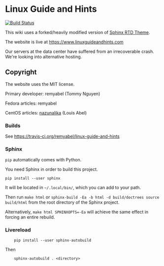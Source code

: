# Linux Guide and Hints

[![Build Status](https://travis-ci.org/remyabel/linux-guide-and-hints.svg?branch=master)](https://travis-ci.org/remyabel/linux-guide-and-hints)

This wiki uses a forked/heavily modified version of [Sphinx RTD Theme](https://github.com/snide/sphinx_rtd_theme).

The website is live at https://www.linuxguideandhints.com

Our servers at the data center have suffered from an irrecoverable crash.
We're looking into alternative hosting.

## Copyright

The website uses the MIT license.

Primary developer: remyabel (Tommy Nguyen)

Fedora articles: remyabel

CentOS articles: [nazunalika](https://github.com/nazunalika) (Louis Abel)

### Builds

See https://travis-ci.org/remyabel/linux-guide-and-hints

### Sphinx

`pip` automatically comes with Python.

You need Sphinx in order to build this project.

    pip install --user sphinx

It will be located in `~/.local/bin/`, which you can add to your path.

Then run `make html` or `sphinx-build -Ea -b html -d build/doctrees
source build/html` from the root directory of the Sphinx project.

Alternatively, `make html SPHINXOPTS=-Ea` will achieve the same effect
in forcing an entire rebuild.

### Livereload

		pip install --user sphinx-autobuild

Then

		sphinx-autobuild . <directory>

